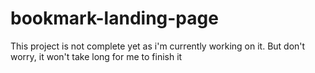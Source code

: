 # bookmark-landing-page

This project is not complete yet as i'm currently working on it. But don't worry, it won't take long for me to finish it 

